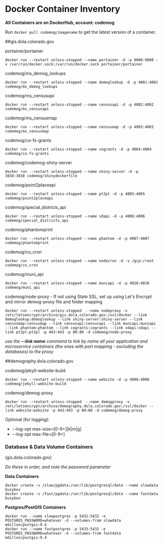 # Docker Container Inventory

**All Containers are on DockerHub, account: codemog**

Run ```docker pull codemog/imagename``` to get the latest version of a container.


##gis.dola.colorado.gov

portainer/portainer
```
docker run --restart unless-stopped --name portainer -d -p 9000:9000 -v /var/run/docker.sock:/var/run/docker.sock portainer/portainer
```

codemog/ms\_demog\_lookups
```
docker run --restart unless-stopped --name demoglookup -d -p 4001:4001 codemog/ms_demog_lookups
```

codemog/ms\_censusapi
```
docker run --restart unless-stopped --name censusapi -d -p 4002:4002 codemog/ms_censusapi
```

codemog/ms\_censusmap
```
docker run --restart unless-stopped --name censusmap -d -p 4003:4003 codemog/ms_censusmap
```

codemog/co-fs-grants
```
docker run --restart unless-stopped --name cogrants -d -p 4004:4004 codemog/co-fs-grants
```

codemog/codemog-shiny-server
```
docker run --restart unless-stopped --name shiny-server -d -p 3838:3838 codemog/shinydockerfile
```

codemog/point2placeapi
```
docker run --restart unless-stopped --name pt2pl -d -p 4005:4005 codemog/point2placeapi
```

codemog/special\_districts\_api
```
docker run --restart unless-stopped --name sdapi -d -p 4006:4006 codemog/special_districts_api
```

codemog/phantomprint
```
docker run --restart unless-stopped --name phantom -d -p 4007:4007 codemog/phantomprint
```

codemog/co\_cron
```
docker run --restart unless-stopped --name nodecron -d -v /gcp:/root codemog/co_cron
```

codemog/muni\_api
```
docker run --restart unless-stopped --name muniapi -d -p 4010:4010 codemog/muni_api
```

codemog/node-proxy - If not using State SSL, set up using Let's Encrypt and mirror demog-proxy file and folder mapping
```
docker run --restart unless-stopped  --name nodeproxy -v /etc/letsencrypt/archive/gis.dola.colorado.gov:/ssl/docker --link demoglookup:demoglookup --link shiny-server:shiny-server --link censusmap:censusmap --link censusapi:censusapi --link muniapi:muniapi --link phantom:phantom --link cogrants:cogrants --link sdapi:sdapi --link pt2pl:pt2pl -p 443:443 -p 80:80 -d codemog/node-proxy
```
*use the <b>--link name</b> command to link by name all your application and microservice containers (the ones with port mapping - excluding the databases) to the proxy*




##demography.dola.colorado.gov

codemog/jekyll-website-build
```
docker run --restart unless-stopped --name website -d -p 4008:4008 codemog/jekyll-website-build
```

codemog/demog-proxy
```
docker run --restart unless-stopped  --name demogproxy -v /etc/letsencrypt/archive/demography.dola.colorado.gov:/ssl/docker --link website:website -p 443:443 -p 80:80 -d codemog/demog-proxy
```



Optional (for logging):

- --log-opt max-size=[0-9+][k|m|g]
- --log-opt max-file=[0-9+]



### Database & Data Volume Containers
(gis.dola.colorado.gov)


*Do these in order, and note the password parameter*

**Data Containers**
```
docker create -v /slow/pgdata:/var/lib/postgresql/data --name slowdata busybox
docker create -v /fast/pgdata:/var/lib/postgresql/data --name fastdata busybox
```

**Postgres/PostGIS Containers**
```
docker run --name slowpostgres -p 5432:5432 -e POSTGRES_PASSWORD=whatever -d --volumes-from slowdata mdillon/postgis:9.4
docker run --name fastpostgres -p 5433:5432 -e POSTGRES_PASSWORD=whatever -d --volumes-from fastdata mdillon/postgis:9.4
```
